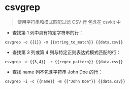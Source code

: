 # csvgrep

> 使用字符串和模式匹配过滤 CSV 行
> 包含在 csvkit 中

- 查找第 1 列中具有特定字符串的行：

`csvgrep -c {{1}} -m {{string_to_match}} {{data.csv}}`

- 查找第 3 列或第 4 列与特定正则表达式模式匹配的行：

`csvgrep -c {{3,4}} -r {{regex_pattern}} {{data.csv}}`

- 查找 name 列不包含字符串 John Doe 的行：

`csvgrep -i -c {{name}} -m {{"John Doe"}} {{data.csv}}`

[#]: contributors: ([琳小梁]，[潘潘])